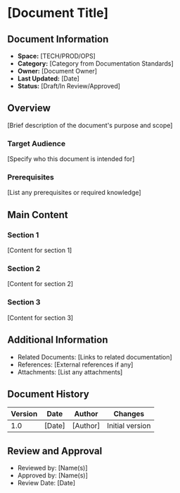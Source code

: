 # [Document Title]

## Document Information

- **Space:** [TECH/PROD/OPS]
- **Category:** [Category from Documentation Standards]
- **Owner:** [Document Owner]
- **Last Updated:** [Date]
- **Status:** [Draft/In Review/Approved]

## Overview

[Brief description of the document's purpose and scope]

### Target Audience

[Specify who this document is intended for]

### Prerequisites

[List any prerequisites or required knowledge]

## Main Content

### Section 1

[Content for section 1]

### Section 2

[Content for section 2]

### Section 3

[Content for section 3]

## Additional Information

- Related Documents: [Links to related documentation]
- References: [External references if any]
- Attachments: [List any attachments]

## Document History

| Version | Date   | Author   | Changes         |
| ------- | ------ | -------- | --------------- |
| 1.0     | [Date] | [Author] | Initial version |

## Review and Approval

- Reviewed by: [Name(s)]
- Approved by: [Name(s)]
- Review Date: [Date]
